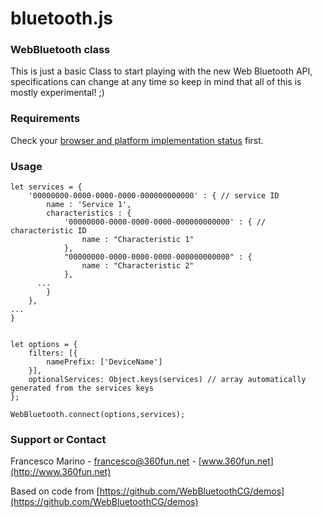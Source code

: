 # bluetooth.js

### WebBluetooth class
This is just a basic Class to start playing with the new Web Bluetooth API, specifications can change at any time so keep in mind that all of this is mostly experimental! ;)

### Requirements
Check your [browser and platform implementation status](https://github.com/WebBluetoothCG/web-bluetooth/blob/gh-pages/implementation-status.md) first.

### Usage

	let services = {
	    '00000000-0000-0000-0000-000000000000' : { // service ID
	    	name : 'Service 1',
	    	characteristics : {
	    		'00000000-0000-0000-0000-000000000000' : { // characteristic ID
	    			name : "Characteristic 1"
	    		},
	    		"00000000-0000-0000-0000-000000000000" : {
	    			name : "Characteristic 2"
	    		},
          ...
	    	}
		},
    ...
	}
	
	 
	let options = {
		filters: [{
			namePrefix: ['DeviceName']
		}],
		optionalServices: Object.keys(services) // array automatically generated from the services keys
	};
  
	WebBluetooth.connect(options,services);
  
  
### Support or Contact
Francesco Marino - [francesco@360fun.net](mailto:francesco@360fun.net) - [www.360fun.net](http://www.360fun.net)

Based on code from [https://github.com/WebBluetoothCG/demos](https://github.com/WebBluetoothCG/demos)
